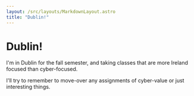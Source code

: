 ```yaml
---
layout: /src/layouts/MarkdownLayout.astro
title: "Dublin!"
---
```

# Dublin!
I'm in Dublin for the fall semester, and taking classes that are more Ireland focused than cyber-focused.

I'll try to remember to move-over any assignments of cyber-value or just interesting things.